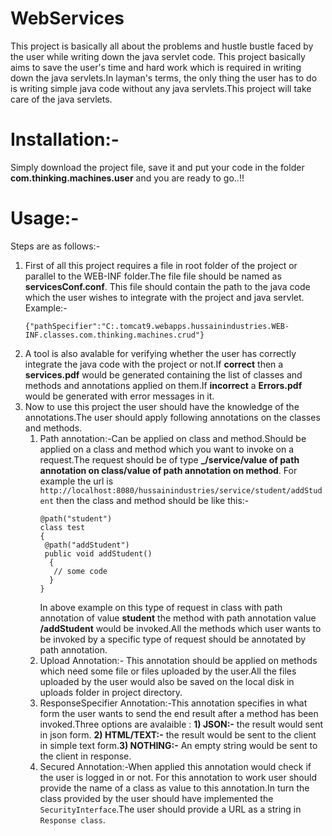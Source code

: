 # WebServices
This project is basically all about the problems and hustle bustle faced by the user while writing down the java servlet code. This project basically aims to save the user's time and hard work which is required in writing down the java servlets.In layman's terms, the only thing the user has to do is writing simple java code without any java servlets.This project will take care of the java servlets.
# Installation:- 
 Simply download the project file, save it and put your code in the folder **com.thinking.machines.user** and you are ready to go..!!
# Usage:-
  Steps are as follows:-
  1. First of all this project requires a file in root folder of the project or parallel to the WEB-INF folder.The file file should be        named as **servicesConf.conf**. This file should contain the path to the java code which the user wishes to integrate with the          project and java servlet. Example:-
     ```
     {"pathSpecifier":"C:.tomcat9.webapps.hussainindustries.WEB-INF.classes.com.thinking.machines.crud"}
     ```
  2. A tool is also avalable for verifying whether the user has correctly integrate the java code with the project or not.If **correct**      then a **services.pdf** would be generated containing the list of classes and methods and annotations applied on them.If                **incorrect**  a **Errors.pdf**  would be generated with error messages in it.
  3. Now to use this project the user should have the knowledge of the annotations.The user should apply following annotations on the          classes and methods.
     1. Path annotation:-Can be applied on class and method.Should be applied on a class and method which you want to invoke on a               request.The request should be of type **_/service/value of path annotation on class/value of path annotation on method**.
        For example the url is `http://localhost:8080/hussainindustries/service/student/addStudent` then the class and method should be         like this:-
        ```
        @path("student")
        class test
        {
         @path("addStudent")
         public void addStudent()
          {
           // some code
          }
        }
        ```
        In above example on this type of request in class with path annotation of value **student** the method with path annotation             value **/addStudent** would be invoked.All the methods which user wants to be invoked by a specific type of request should be           annotated by path annotation.
     2. Upload Annotation:- This annotation should be applied on methods which need some file or files uploaded by the user.All the             files uploaded by the user would also be saved on the local disk in uploads folder in project directory.
     3. ResponseSpecifier Annotation:-This annotation specifies in what form the user wants to send the end result after a method               has been invoked.Three options are avalaible : **1) JSON:-** the result would sent in json form. **2) HTML/TEXT:-** the result           would be sent to the client in simple text form.**3) NOTHING:-** An empty string would be sent to the client in response.
     4. Secured Annotation:-When applied this annotation would check if the user is logged in or not. For this annotation to work               user should provide the name of a class as value to this annotation.In turn the class provided by the user should have                   implemented the `SecurityInterface`.The user should provide a URL as a string in ` Response class`.
     
